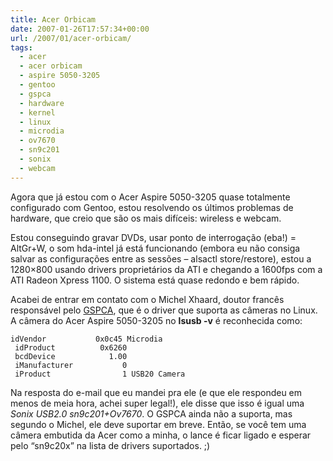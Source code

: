```yaml
---
title: Acer Orbicam
date: 2007-01-26T17:57:34+00:00
url: /2007/01/acer-orbicam/
tags:
  - acer
  - acer orbicam
  - aspire 5050-3205
  - gentoo
  - gspca
  - hardware
  - kernel
  - linux
  - microdia
  - ov7670
  - sn9c201
  - sonix
  - webcam
---
```


Agora que já estou com o Acer Aspire 5050-3205 quase totalmente configurado com Gentoo, estou resolvendo os últimos problemas de hardware, que creio que são os mais difíceis: wireless e webcam.

Estou conseguindo gravar DVDs, usar ponto de interrogação (eba!) = AltGr+W, o som hda-intel já está funcionando (embora eu não consiga salvar as configurações entre as sessões – alsactl store/restore), estou a 1280×800 usando drivers proprietários da ATI e chegando a 1600fps com a ATI Radeon Xpress 1100. O sistema está quase redondo e bem rápido.

Acabei de entrar em contato com o Michel Xhaard, doutor francês responsável pelo [GSPCA][1], que é o driver que suporta as câmeras no Linux. A câmera do Acer Aspire 5050-3205 no **lsusb -v** é reconhecida como:

```
idVendor           0x0c45 Microdia
 idProduct          0x6260
 bcdDevice            1.00
 iManufacturer           0
 iProduct                1 USB20 Camera
```

Na resposta do e-mail que eu mandei pra ele (e que ele respondeu em menos de meia hora, achei super legal!), ele disse que isso é igual uma _Sonix USB2.0 sn9c201+Ov7670_. O GSPCA ainda não a suporta, mas segundo o Michel, ele deve suportar em breve. Então, se você tem uma câmera embutida da Acer como a minha, o lance é ficar ligado e esperar pelo “sn9c20x” na lista de drivers suportados. ;)

[1]: http://mxhaard.free.fr/download.html
